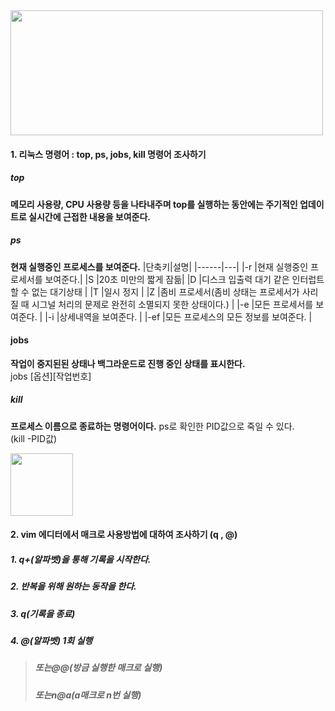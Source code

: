 
<img src="https://user-images.githubusercontent.com/76791128/172049352-d08d67c7-86a2-43f0-84ae-cb5e770746a2.png" width="500" height="200">

####  1. 리눅스 명령어 : top, ps, jobs, kill 명령어 조사하기


##### top
**메모리 사용량, CPU 사용량 등을 나타내주며 top를 실행하는 동안에는 주기적인 업데이트로 실시간에 근접한 내용을 보여준다.**

##### ps

**현재 실행중인 프로세스를 보여준다.**
|단축키|설명|
|------|---|
|-r |현재 실행중인 프로세서를 보여준다.|
|S |20초 미만의 짧게 잠듦|
|D |디스크 입출력 대기 같은 인터럽트할 수 없는 대기상태  |
|T |일시 정지  |
|Z |좀비 프로세서(좀비 상태는 프로세서가 사리질 때 시그널 처리의 문제로 완전히 소멸되지 못한 상태이다.)  |
|-e |모든 프로세서를 보여준다.  |
|-i |상세내역을 보여준다.  |
|-ef |모든 프로세스의 모든 정보를 보여준다.  |

#### jobs
**작업이 중지된된 상태나 백그라운드로 진행 중인 상태를 표시한다.**  
jobs [옵션][작업번호]

##### kill
**프로세스 이름으로 종료하는 명령어이다.** 
ps로 확인한 PID값으로 죽일 수 있다.  
(kill -PID값)  

<img src="https://user-images.githubusercontent.com/76791128/172049291-49c6c1c8-5191-4e11-aa3c-fbc7694cd2be.png" width="100" height="100">


#### 2. vim 에디터에서 매크로 사용방법에 대하여 조사하기 (q , @)
##### 1. q+(알파벳)을 통해 기록을 시작한다.
##### 2. 반복을 위해 원하는 동작을 한다.
##### 3. q(기록을 종료)
##### 4. @(알파벳) 1회 실행
> ##### 또는@@(방금 실행한 매크로 실행)
> ##### 또는n@a(a매크로 n번 실행)

